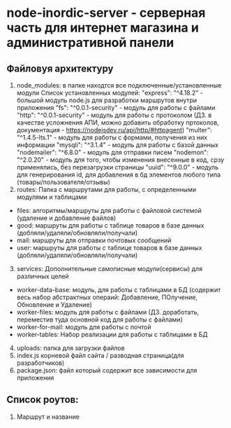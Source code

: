 # node-inordic-server - серверная часть для интернет магазина и административной панели 

## Файловуя архитектуру
1) node_modules: в папке находтся все подключенные/установленные модули 
Список установленных модулей:
    "express": "^4.18.2" - большой модуль node.js для разработки маршрутов внутри приложения
    "fs": "^0.0.1-security" - модуль для работы с файлами
    "http": "^0.0.1-security" - модуль для работы с протоколом (ДЗ. в качестве усложнения АПИ, можно добавить обработку пртоколов, документация - https://nodejsdev.ru/api/http/#httpagent) 
    "multer": "^1.4.5-lts.1" - модуль для работы с формами, получения из них информации
    "mysqli": "^3.1.4" - модуль для работы с базой данных
    "nodemailer": "^6.8.0" - модуль для отправки писем
    "nodemon": "^2.0.20" - модуль для того, чтобы изменения внесенные в код, срзу применялись, без перезагрузки страницы
    "uuid": "^9.0.0" - модуль для генерирования id, для добавления в бд элементов любого типа (товары/пользователя/отзывы)
2) routes: Папка с маршрутами для работы, с определенными модулями и таблицами
  - files: алгоритмы/маршруты для работы с файловой системой (удаление и добавление файлов)
  - good: маршруты для работы с таблице товаров в базе данных (добляли/удаляли/обновляли/получали)
  - mail: маршруты для отправки почтовых сообщений
  - user: маршруты для работы с таблице товаров в базе данных (добляли/удаляли/обновляли/получали)
3) services: Дополнительные самописные модули(сервисы) для различных целей
 - worker-data-base: модуль, для работы с таблицами в БД (содержит весь набор абстрактных операий: Добавление, ПОлучение, Обновление и Удаление)
 - worker-files:  модуль для работы с файлами (ДЗ. доработать, переместив туда основной код для работы с файлами)
 - worker-for-mail: модуль для работы с почтой
 - worker-tables: Набор реализации для работы с таблицами в БД 
4) uploads: папка для загрузки файлов
5) index.js корневой файл сайта / разводная страница(для разработчиков)
6) package.json: файл который содержит все зависимости для приложения

## Список роутов:

1) Маршрут и название